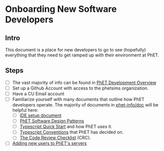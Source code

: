 # Onboarding New Software Developers

## Intro

This document is a place for new developers to go to see (hopefully) everything that they need to get ramped up with 
their environment at PhET.

## Steps

- [ ] The vast majority of info can be found in [PhET Development Overview](https://github.com/phetsims/phet-info/blob/master/doc/phet-development-overview.md)
- [ ] Set up a Github Account with access to the phetsims organization.
- [ ] Have a CU Email account
- [ ] Familiarize yourself with many documents that outline how PhET developers operate. The majority of documents in
  [phet-info/doc](https://github.com/phetsims/phet-info/tree/master/doc) will be helpful here:
  - [ ] [IDE setup document](https://github.com/phetsims/phet-info/blob/master/ide/idea/setup.md)
  - [ ] [PhET Software Design Patterns](./phet-software-design-patterns.md)
  - [ ] [Typescript Quick Start](./typescript-quick-start.md) and how PhET uses it.
  - [ ] [Typescript Conventions](./typescript-conventions.md) that PhET has decided on.
  - [ ] [The Code Review Checklist](../checklists/code_review_checklist.md) (CRC).
- [ ] [Adding new users to PhET's servers](https://github.com/phetsims/website#adding-new-users-to-phets-servers-so-a-user-can-upload-a-dev-version-or-participate-in-web-development)
